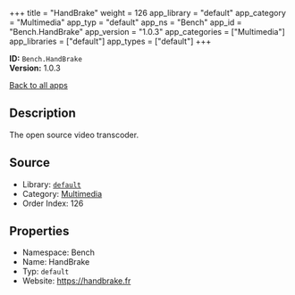 ﻿+++
title = "HandBrake"
weight = 126
app_library = "default"
app_category = "Multimedia"
app_typ = "default"
app_ns = "Bench"
app_id = "Bench.HandBrake"
app_version = "1.0.3"
app_categories = ["Multimedia"]
app_libraries = ["default"]
app_types = ["default"]
+++

**ID:** `Bench.HandBrake`  
**Version:** 1.0.3  
<!--more-->

[Back to all apps](/apps/)

## Description
The open source video transcoder.

## Source

* Library: [`default`](/app_libraries/default)
* Category: [Multimedia](/app_categories/multimedia)
* Order Index: 126

## Properties

* Namespace: Bench
* Name: HandBrake
* Typ: `default`
* Website: <https://handbrake.fr>

